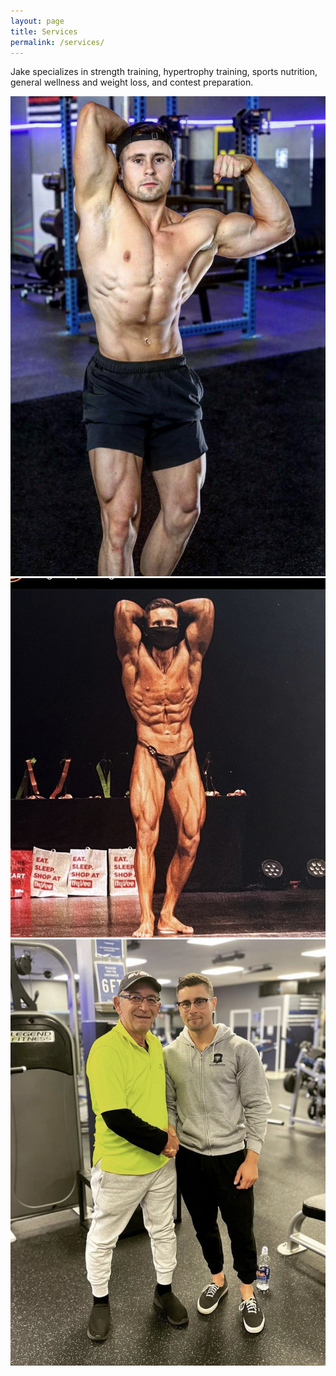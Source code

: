 ```yaml
---
layout: page
title: Services
permalink: /services/
---
```


Jake specializes in strength training, hypertrophy training, sports nutrition, general wellness and weight loss, and contest preparation.

<div class="gallery-box">
  <div class="gallery">
    <img src="/images/jake1.jpeg">
    <img src="/images/jake2.jpeg">
    <img src="/images/jake3.jpeg">

  </div>
</div>
